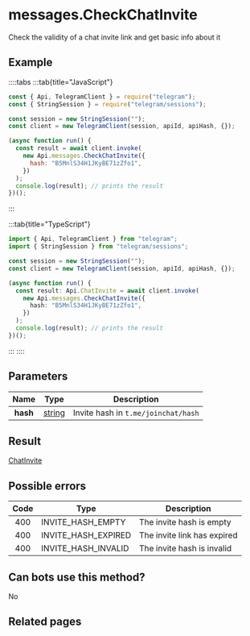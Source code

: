 # messages.CheckChatInvite

Check the validity of a chat invite link and get basic info about it

## Example

::::tabs
:::tab{title="JavaScript"}

```js
const { Api, TelegramClient } = require("telegram");
const { StringSession } = require("telegram/sessions");

const session = new StringSession("");
const client = new TelegramClient(session, apiId, apiHash, {});

(async function run() {
  const result = await client.invoke(
    new Api.messages.CheckChatInvite({
      hash: "B5MnlS34H1JKyBE71zZfo1",
    })
  );
  console.log(result); // prints the result
})();
```

:::

:::tab{title="TypeScript"}

```ts
import { Api, TelegramClient } from "telegram";
import { StringSession } from "telegram/sessions";

const session = new StringSession("");
const client = new TelegramClient(session, apiId, apiHash, {});

(async function run() {
  const result: Api.ChatInvite = await client.invoke(
    new Api.messages.CheckChatInvite({
      hash: "B5MnlS34H1JKyBE71zZfo1",
    })
  );
  console.log(result); // prints the result
})();
```

:::
::::

## Parameters

|   Name   | Type                                            | Description                         |
| :------: | ----------------------------------------------- | ----------------------------------- |
| **hash** | [string](https://core.telegram.org/type/string) | Invite hash in `t.me/joinchat/hash` |

## Result

[ChatInvite](https://core.telegram.org/type/ChatInvite)

## Possible errors

| Code | Type                | Description                 |
| :--: | ------------------- | --------------------------- |
| 400  | INVITE_HASH_EMPTY   | The invite hash is empty    |
| 400  | INVITE_HASH_EXPIRED | The invite link has expired |
| 400  | INVITE_HASH_INVALID | The invite hash is invalid  |

## Can bots use this method?

No

## Related pages
